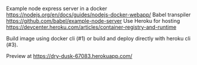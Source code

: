 Example node express server in a docker https://nodejs.org/en/docs/guides/nodejs-docker-webapp/
Babel transpiler https://github.com/babel/example-node-server
Use Heroku for hosting https://devcenter.heroku.com/articles/container-registry-and-runtime

Build image using docker cli (#1) or build and deploy directly with heroku cli (#3).


Preview at https://dry-dusk-67083.herokuapp.com/
